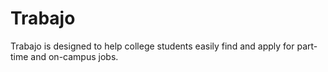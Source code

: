 # Trabajo
Trabajo is designed to help college students easily find and apply for part-time and on-campus jobs.

